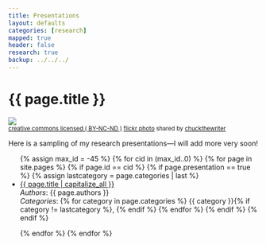 ```yaml
---
title: Presentations 
layout: defaults
categories: [research]
mapped: true 
header: false 
research: true
backup: ../../../
---
```


# {{ page.title }}

<a title="Brown Tract Pond star trail, New York" href="http://flickr.com/photos/chuckthewriter/14530989582"><img class="img-responsive-tight" src="http://farm6.static.flickr.com/5198/14530989582_25b3a0d2e0_z.jpg" /></a><br /><small><a href="http://creativecommons.org/licenses/by-nc-nd/2.0/">creative commons licensed ( BY-NC-ND )</a> <a title="Brown Tract Pond star trail, New York" href="http://flickr.com/photos/chuckthewriter/14530989582">flickr photo</a> shared by <a href="http://flickr.com/people/chuckthewriter">chuckthewriter</a></small>

Here is a sampling of my research presentations&mdash;I will add more very soon!

<ul class="fa-ul">
{% assign max_id = -45 %}
{% for cid in (max_id..0) %}
    {% for page in site.pages %}
        {% if page.id == cid %}
            {% if page.presentation == true %}
                {% assign lastcategory = page.categories | last %}
                <li><i class="fa-li fa fa-file-image-o fa-lg"></i><a class="major" href="{{site.baseurl}}{{ page.url | remove_first:'/'}}">{{ page.title | capitalize_all }}</a></li>
                <em>Authors</em>: {{ page.authors }} <br>
                <em>Categories</em>: 
                {% for category in page.categories %}
                    {{ category }}{% if category != lastcategory %},
                    {% endif %} <!-- End the category if statement --> 
                {% endfor %} 
            {% endif %}
        {% endif %}
        <p>
    {% endfor %} 
{% endfor %} 
</ul>
